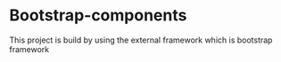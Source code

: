 # Bootstrap-components
This project is build by using the external framework which is bootstrap framework
